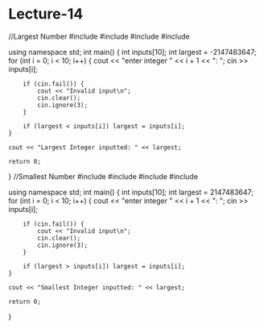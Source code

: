 # Lecture-14
//Largest Number
#include <iostream>
#include <string>
#include <iomanip>
#include <array>

using namespace std;
int main()
{
	int inputs[10];
	int largest = -2147483647;
	for (int i = 0; i < 10; i++) {
		cout << "enter integer " << i + 1 << ": ";
		cin >> inputs[i];

		if (cin.fail()) {
			cout << "Invalid input\n";
			cin.clear();
			cin.ignore(3);
		}

		if (largest < inputs[i]) largest = inputs[i];
	}

	cout << "Largest Integer inputted: " << largest;

	return 0;
}
//Smallest Number
#include <iostream>
#include <string>
#include <iomanip>
#include <array>

using namespace std;
int main()
{
	int inputs[10];
	int largest = 2147483647;
	for (int i = 0; i < 10; i++) {
		cout << "enter integer " << i + 1 << ": ";
		cin >> inputs[i];

		if (cin.fail()) {
			cout << "Invalid input\n";
			cin.clear();
			cin.ignore(3);
		}

		if (largest > inputs[i]) largest = inputs[i];
	}

	cout << "Smallest Integer inputted: " << largest;

	return 0;
}
                                                 
